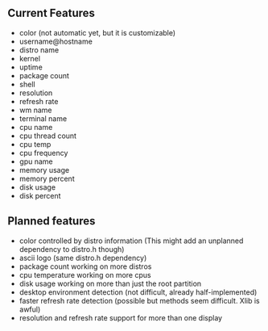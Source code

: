 
## Current Features

- color (not automatic yet, but it is customizable)
- username@hostname
- distro name
- kernel
- uptime
- package count
- shell
- resolution
- refresh rate
- wm name
- terminal name
- cpu name
- cpu thread count
- cpu temp
- cpu frequency
- gpu name
- memory usage
- memory percent
- disk usage
- disk percent

## Planned features

- color controlled by distro information 
(This might add an unplanned dependency to distro.h though)
- ascii logo (same distro.h dependency)
- package count working on more distros
- cpu temperature working on more cpus
- disk usage working on more than just the root partition
- desktop environment detection (not difficult, already half-implemented)
- faster refresh rate detection (possible but methods seem difficult. Xlib is awful)
- resolution and refresh rate support for more than one display
